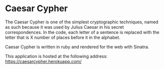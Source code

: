 # Caesar Cypher

The Caesar Cypher is one of the simplest cryptographic techniques, named as such because it was used by Julius Caesar in his secret correspondences.
In the code, each letter of a sentence is replaced with the letter that is X number of places before it in the alphabet.

Caesar Cypher is written in ruby and rendered for the web with Sinatra.

This application is hosted at the following address: https://caesarcypher.herokuapp.com/
